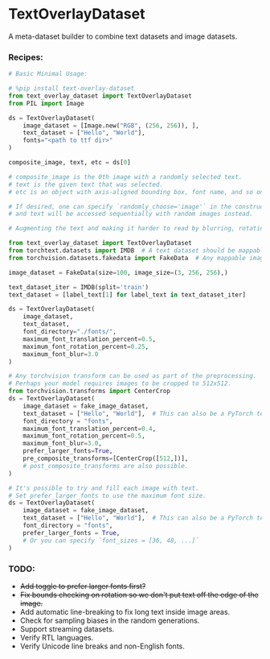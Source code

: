 TextOverlayDataset
===

A meta-dataset builder to combine text datasets and image datasets.

### Recipes:

```python
# Basic Minimal Usage:

# %pip install text-overlay-dataset
from text_overlay_dataset import TextOverlayDataset
from PIL import Image

ds = TextOverlayDataset(
    image_dataset = [Image.new("RGB", (256, 256)), ], 
    text_dataset = ["Hello", "World"], 
    fonts="<path to ttf dir>"
)

composite_image, text, etc = ds[0]

# composite_image is the 0th image with a randomly selected text.
# text is the given text that was selected.
# etc is an object with axis-aligned bounding box, font name, and so on.

# If desired, one can specify `randomly_choose='image'` in the constructor
# and text will be accessed sequentially with random images instead.
```

```python
# Augmenting the text and making it harder to read by blurring, rotating, etc.

from text_overlay_dataset import TextOverlayDataset
from torchtext.datasets import IMDB  # A text dataset should be mappable.
from torchvision.datasets.fakedata import FakeData  # Any mappable image dataset is fine, or just a list of Images.

image_dataset = FakeData(size=100, image_size=(3, 256, 256),)

text_dataset_iter = IMDB(split='train')
text_dataset = [label_text[1] for label_text in text_dataset_iter] 

ds = TextOverlayDataset(
    image_dataset,
    text_dataset,
    font_directory="./fonts/",
    maximum_font_translation_percent=0.5,
    maximum_font_rotation_percent=0.25,
    maximum_font_blur=3.0
)
```

```python
# Any torchvision transform can be used as part of the preprocessing.
# Perhaps your model requires images to be cropped to 512x512.
from torchvision.transforms import CenterCrop
ds = TextOverlayDataset(
    image_dataset = fake_image_dataset,
    text_dataset = ["Hello", "World"],  # This can also be a PyTorch text dataset.
    font_directory = "fonts",
    maximum_font_translation_percent=0.4,
    maximum_font_rotation_percent=0.5,
    maximum_font_blur=3.0,
    prefer_larger_fonts=True,
    pre_composite_transforms=[CenterCrop([512,])],
    # post_composite_transforms are also possible.
)
```

```python
# It's possible to try and fill each image with text.
# Set prefer_larger_fonts to use the maximum font size.
ds = TextOverlayDataset(
    image_dataset = fake_image_dataset,
    text_dataset = ["Hello", "World"],  # This can also be a PyTorch text dataset.
    font_directory = "fonts",
    prefer_larger_fonts = True,
    # Or you can specify `font_sizes = [36, 48, ...]`
)
```

### TODO:
- ~~Add toggle to prefer larger fonts first?~~
- ~~Fix bounds checking on rotation so we don't put text off the edge of the image.~~
- Add automatic line-breaking to fix long text inside image areas.
- Check for sampling biases in the random generations.
- Support streaming datasets.
- Verify RTL languages.
- Verify Unicode line breaks and non-English fonts.